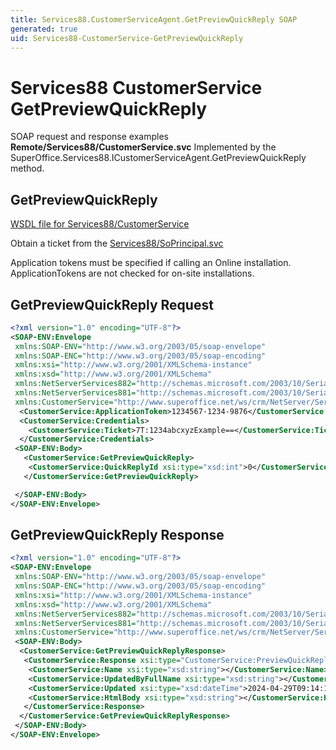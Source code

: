 ```yaml
---
title: Services88.CustomerServiceAgent.GetPreviewQuickReply SOAP
generated: true
uid: Services88-CustomerService-GetPreviewQuickReply
---
```


# Services88 CustomerService GetPreviewQuickReply

SOAP request and response examples **Remote/Services88/CustomerService.svc**
Implemented by the <see cref="M:SuperOffice.Services88.ICustomerServiceAgent.GetPreviewQuickReply">SuperOffice.Services88.ICustomerServiceAgent.GetPreviewQuickReply</see> method.

## GetPreviewQuickReply





[WSDL file for Services88/CustomerService](../Services88-CustomerService.md)

Obtain a ticket from the [Services88/SoPrincipal.svc](../SoPrincipal/index.md)

Application tokens must be specified if calling an Online installation. ApplicationTokens are not checked for on-site installations.

## GetPreviewQuickReply Request

```xml
<?xml version="1.0" encoding="UTF-8"?>
<SOAP-ENV:Envelope
 xmlns:SOAP-ENV="http://www.w3.org/2003/05/soap-envelope"
 xmlns:SOAP-ENC="http://www.w3.org/2003/05/soap-encoding"
 xmlns:xsi="http://www.w3.org/2001/XMLSchema-instance"
 xmlns:xsd="http://www.w3.org/2001/XMLSchema"
 xmlns:NetServerServices882="http://schemas.microsoft.com/2003/10/Serialization/Arrays"
 xmlns:NetServerServices881="http://schemas.microsoft.com/2003/10/Serialization/"
 xmlns:CustomerService="http://www.superoffice.net/ws/crm/NetServer/Services88">
  <CustomerService:ApplicationToken>1234567-1234-9876</CustomerService:ApplicationToken>
  <CustomerService:Credentials>
    <CustomerService:Ticket>7T:1234abcxyzExample==</CustomerService:Ticket>
  </CustomerService:Credentials>
 <SOAP-ENV:Body>
   <CustomerService:GetPreviewQuickReply>
    <CustomerService:QuickReplyId xsi:type="xsd:int">0</CustomerService:QuickReplyId>
   </CustomerService:GetPreviewQuickReply>

 </SOAP-ENV:Body>
</SOAP-ENV:Envelope>

```


## GetPreviewQuickReply Response

```xml
<?xml version="1.0" encoding="UTF-8"?>
<SOAP-ENV:Envelope
 xmlns:SOAP-ENV="http://www.w3.org/2003/05/soap-envelope"
 xmlns:SOAP-ENC="http://www.w3.org/2003/05/soap-encoding"
 xmlns:xsi="http://www.w3.org/2001/XMLSchema-instance"
 xmlns:xsd="http://www.w3.org/2001/XMLSchema"
 xmlns:NetServerServices882="http://schemas.microsoft.com/2003/10/Serialization/Arrays"
 xmlns:NetServerServices881="http://schemas.microsoft.com/2003/10/Serialization/"
 xmlns:CustomerService="http://www.superoffice.net/ws/crm/NetServer/Services88">
 <SOAP-ENV:Body>
  <CustomerService:GetPreviewQuickReplyResponse>
   <CustomerService:Response xsi:type="CustomerService:PreviewQuickReply">
    <CustomerService:Name xsi:type="xsd:string"></CustomerService:Name>
    <CustomerService:UpdatedByFullName xsi:type="xsd:string"></CustomerService:UpdatedByFullName>
    <CustomerService:Updated xsi:type="xsd:dateTime">2024-04-29T09:14:16Z</CustomerService:Updated>
    <CustomerService:HtmlBody xsi:type="xsd:string"></CustomerService:HtmlBody>
   </CustomerService:Response>
  </CustomerService:GetPreviewQuickReplyResponse>
 </SOAP-ENV:Body>
</SOAP-ENV:Envelope>

```

